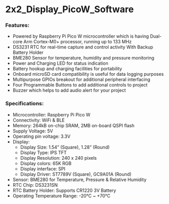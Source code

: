 # 2x2_Display_PicoW_Software

### Features:
- Powered by Raspberry Pi  Pico W microcontroller which is having Dual-core Arm Cortex-M0+ processor, running up to 133 MHz
- DS3231 RTC for real-time capture and control activity With Backup Battery Holder
- BME280 Sensor for temperature, humidity and pressure monitoring
- Power and Charging LED for status indication
- Battery hookup and charging facilities for portability
- Onboard microSD card compatibility is useful for data logging purposes
- Multipurpose GPIOs breakout for additional peripheral interfacing
- Four Programmable Buttons to add additional controls to project 
- Buzzer which helps to add audio alert for your project

### Specifications:
- Microcontroller: Raspberry Pi Pico W
- Connectivity: WiFi & BLE
- Memory: 264kB on-chip SRAM, 2MB on-board QSPI flash
- Supply Voltage: 5V
- Operating pin voltage: 3.3V
- Display: 
  - Display Size: 1.54” (Square), 1.28” (Round) 
  - Display Type: IPS TFT 
  - Display Resolution:  240 x 240 pixels
  - Display colors: 65K RGB
  - Display interface: SPI
  - Display Driver: ST7789V (Square), GC9A01A (Round)
- Sensor: BME280 for Temperature, Pressure & Relative Humidity
- RTC Chip: DS3231SN
- RTC Battery Holder: Supports CR1220 3V Battery 
- Operating Temperature Range: -20°C ~ +70°C

